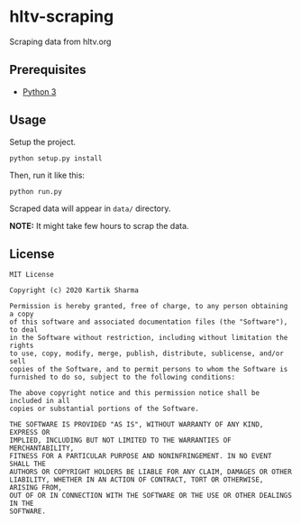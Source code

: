 # hltv-scraping

Scraping data from hltv.org

## Prerequisites

- [Python 3](https://www.python.org/downloads/)

## Usage

Setup the project.

```
python setup.py install 
```

Then, run it like this:

```
python run.py
```

Scraped data will appear in `data/` directory.

**NOTE:** It might take few hours to scrap the data.

## License

```
MIT License

Copyright (c) 2020 Kartik Sharma

Permission is hereby granted, free of charge, to any person obtaining a copy
of this software and associated documentation files (the "Software"), to deal
in the Software without restriction, including without limitation the rights
to use, copy, modify, merge, publish, distribute, sublicense, and/or sell
copies of the Software, and to permit persons to whom the Software is
furnished to do so, subject to the following conditions:

The above copyright notice and this permission notice shall be included in all
copies or substantial portions of the Software.

THE SOFTWARE IS PROVIDED "AS IS", WITHOUT WARRANTY OF ANY KIND, EXPRESS OR
IMPLIED, INCLUDING BUT NOT LIMITED TO THE WARRANTIES OF MERCHANTABILITY,
FITNESS FOR A PARTICULAR PURPOSE AND NONINFRINGEMENT. IN NO EVENT SHALL THE
AUTHORS OR COPYRIGHT HOLDERS BE LIABLE FOR ANY CLAIM, DAMAGES OR OTHER
LIABILITY, WHETHER IN AN ACTION OF CONTRACT, TORT OR OTHERWISE, ARISING FROM,
OUT OF OR IN CONNECTION WITH THE SOFTWARE OR THE USE OR OTHER DEALINGS IN THE
SOFTWARE.
```
